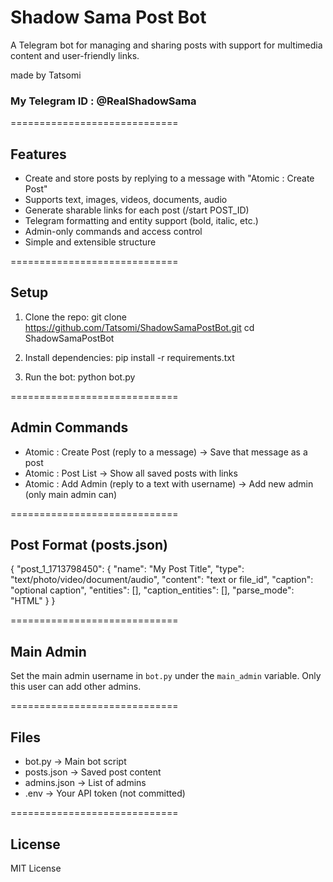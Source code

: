 # Shadow Sama Post Bot

A Telegram bot for managing and sharing posts with support for multimedia content and user-friendly links.

made by Tatsomi

### My Telegram ID : @RealShadowSama

=============================

## Features

- Create and store posts by replying to a message with "Atomic : Create Post"
- Supports text, images, videos, documents, audio
- Generate sharable links for each post (/start POST_ID)
- Telegram formatting and entity support (bold, italic, etc.)
- Admin-only commands and access control
- Simple and extensible structure

=============================

## Setup

1. Clone the repo:
   git clone https://github.com/Tatsomi/ShadowSamaPostBot.git
   cd ShadowSamaPostBot

2. Install dependencies:
   pip install -r requirements.txt

3. Run the bot:
   python bot.py

=============================

## Admin Commands

- Atomic : Create Post (reply to a message) → Save that message as a post
- Atomic : Post List → Show all saved posts with links
- Atomic : Add Admin (reply to a text with username) → Add new admin (only main admin can)

=============================

## Post Format (posts.json)

{
  "post_1_1713798450": {
    "name": "My Post Title",
    "type": "text/photo/video/document/audio",
    "content": "text or file_id",
    "caption": "optional caption",
    "entities": [],
    "caption_entities": [],
    "parse_mode": "HTML"
  }
}

=============================

## Main Admin

Set the main admin username in `bot.py` under the `main_admin` variable.
Only this user can add other admins.

=============================

## Files

- bot.py → Main bot script
- posts.json → Saved post content
- admins.json → List of admins
- .env → Your API token (not committed)

=============================

## License

MIT License
